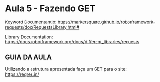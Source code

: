 # Aula 5 - Fazendo GET

Keyword Documentantio: https://marketsquare.github.io/robotframework-requests/doc/RequestsLibrary.html#

Library Documentation: https://docs.robotframework.org/docs/different_libraries/requests

## GUIA DA AULA

Utilizando a estrutura apresentada faça um GET para o site: https://reqres.in/
